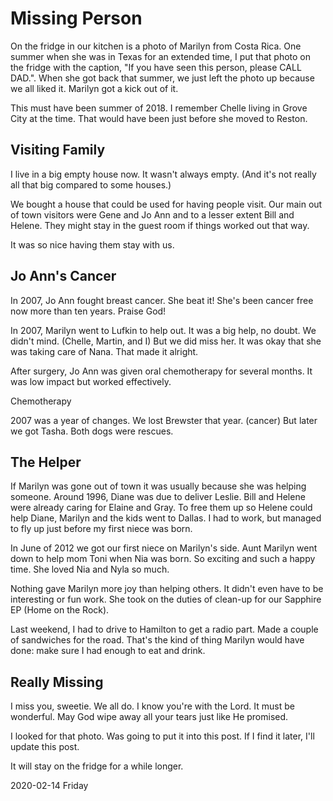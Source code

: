 # Missing Person

On the fridge in our kitchen is a photo of Marilyn from Costa Rica.
One summer when she was in Texas for an extended time, I put that photo
on the fridge with the caption, "If you have seen this person, please
CALL DAD.". When she got back that summer, we just left the photo up
because we all liked it. Marilyn got a kick out of it.

This must have been summer of 2018. I remember Chelle living in Grove
City at the time. That would have been just before she moved to Reston.

## Visiting Family

I live in a big empty house now. It wasn't always empty.
(And it's not really all that big compared to some houses.)

We bought a house that could be used for having people visit.
Our main out of town visitors were Gene and Jo Ann and to a
lesser extent Bill and Helene. They might stay in the guest room
if things worked out that way.

It was so nice having them stay with us.

## Jo Ann's Cancer

In 2007, Jo Ann fought breast cancer. She beat it!
She's been cancer free now more than ten years. Praise God!

In 2007, Marilyn went to Lufkin to help out. It was a big help,
no doubt. We didn't mind. (Chelle, Martin, and I) But we did miss her.
It was okay that she was taking care of Nana. That made it alright.

After surgery, Jo Ann was given oral chemotherapy for several months.
It was low impact but worked effectively.

Chemotherapy

2007 was a year of changes. We lost Brewster that year. (cancer)
But later we got Tasha. Both dogs were rescues.

## The Helper

If Marilyn was gone out of town it was usually because she was
helping someone. Around 1996, Diane was due to deliver Leslie.
Bill and Helene were already caring for Elaine and Gray.
To free them up so Helene could help Diane, Marilyn and the kids
went to Dallas. I had to work, but managed to fly up just before
my first niece was born.

In June of 2012 we got our first niece on Marilyn's side.
Aunt Marilyn went down to help mom Toni when Nia was born.
So exciting and such a happy time. She loved Nia and Nyla so much.

Nothing gave Marilyn more joy than helping others. It didn't even
have to be interesting or fun work. She took on the duties of clean-up
for our Sapphire EP (Home on the Rock).

Last weekend, I had to drive to Hamilton to get a radio part.
Made a couple of sandwiches for the road. That's the kind of thing
Marilyn would have done: make sure I had enough to eat and drink.

## Really Missing

I miss you, sweetie. We all do. I know you're with the Lord.
It must be wonderful. May God wipe away all your tears
just like He promised.

I looked for that photo.
Was going to put it into this post.
If I find it later, I'll update this post.

It will stay on the fridge for a while longer.

2020-02-14 Friday


